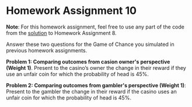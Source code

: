 # Homework Assignment 10

**Note**: For this homework assignment, feel free to use any part of the code from
the [solution](https://github.com/HPM573/HW_8_Solution) 
to Homework Assignment 8.

Answer these two questions for the Game of Chance you simulated 
in previous homework assignments. 

**Problem 1: Comparing outcomes from casion owner's perspective (Weight 1)**. 
Present to the casino’s owner the change in their reward 
if they use an unfair coin for which the probability of head is 45%.  

**Problem 2: Comparing outcomes from gambler's perspective (Weight 1)**: 
Present to the gambler the change in their reward if the casino uses 
an unfair coin for which the probability of head is 45%. 
